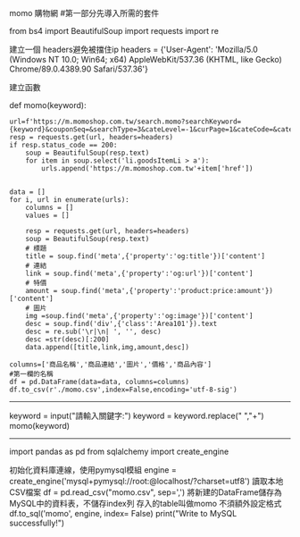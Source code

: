 momo 購物網
#第一部分先導入所需的套件

from bs4 import BeautifulSoup 
import requests
import re

建立一個 headers避免被擋住ip
headers = {'User-Agent': 'Mozilla/5.0 (Windows NT 10.0; Win64; x64) AppleWebKit/537.36 (KHTML, like Gecko) Chrome/89.0.4389.90 Safari/537.36'}

建立函數

def momo(keyword):

    url=f'https://m.momoshop.com.tw/search.momo?searchKeyword={keyword}&couponSeq=&searchType=3&cateLevel=-1&curPage=1&cateCode=&cateName=&maxPage=228&minPage=1&_advCp=N&_advFirst=N&_advFreeze=N&_advSuperstore=N&_advTvShop=N&_advTomorrow=N&_advNAM=N&_advStock=N&_advPrefere=N&_advThreeHours=N&_advPriceS=&_advPriceE=&_brandNameList=&_brandNoList=&ent=b&_imgSH=fourCardType&specialGoodsType=&_isFuzzy=0&_spAttL=&_mAttL=&_sAttL=&_noAttL='
    resp = requests.get(url, headers=headers)
    if resp.status_code == 200:
        soup = BeautifulSoup(resp.text)
        for item in soup.select('li.goodsItemLi > a'):
            urls.append('https://m.momoshop.com.tw'+item['href'])


    data = []
    for i, url in enumerate(urls):
        columns = []
        values = []

        resp = requests.get(url, headers=headers)
        soup = BeautifulSoup(resp.text)
        # 標題
        title = soup.find('meta',{'property':'og:title'})['content']
        # 連結
        link = soup.find('meta',{'property':'og:url'})['content']
        # 特價
        amount = soup.find('meta',{'property':'product:price:amount'})['content']
        # 圖片
        img =soup.find('meta',{'property':'og:image'})['content']
        desc = soup.find('div',{'class':'Area101'}).text
        desc = re.sub('\r|\n| ', '', desc)
        desc =str(desc)[:200]
        data.append([title,link,img,amount,desc])
    
    columns=['商品名稱','商品連結','圖片','價格','商品內容']                     #第一欄的名稱
    df = pd.DataFrame(data=data, columns=columns)
    df.to_csv(r'./momo.csv',index=False,encoding='utf-8-sig')
    
--------------------------------------------------------------------------------------------------------------------------------------------    
    
keyword = input("請輸入關鍵字:") 
keyword = keyword.replace(" ","+")
momo(keyword)

--------------------------------------------------------------------------------------------------------------------------------------------
import pandas as pd
from sqlalchemy import create_engine

初始化資料庫連線，使用pymysql模組
engine = create_engine('mysql+pymysql://root:<password>@localhost/<data name>?charset=utf8')
讀取本地CSV檔案
df = pd.read_csv("momo.csv", sep=',')
將新建的DataFrame儲存為MySQL中的資料表，不儲存index列
存入的table叫做momo 不須額外設定格式
df.to_sql('momo', engine, index= False)
print("Write to MySQL successfully!")
